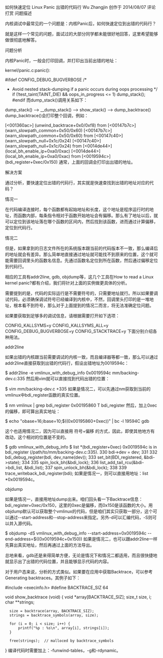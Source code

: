 如何快速定位 Linux Panic 出错的代码行
Wu Zhangjin 创作于 2014/08/07  评论  打赏
问题描述

内核调试中最常见的一个问题是：内核Panic后，如何快速定位到出错的代码行？

就是这样一个常见的问题，面试过的大部分同学都未能很好地回答，这里希望能够做很彻底地解答。

问题分析

内核Panic时，一般会打印回调，并打印出当前出错的地址：

kernel/panic.c:panic():

#ifdef CONFIG_DEBUG_BUGVERBOSE
  /*
   * Avoid nested stack-dumping if a panic occurs during oops processing
   */
  if (!test_taint(TAINT_DIE) && oops_in_progress <= 1)
      dump_stack();
#endif
而dump_stack()调用关系如下：

dump_stack() --> __dump_stack() --> show_stack() --> dump_backtrace()
dump_backtrace()会打印整个回调，例如：

[<001360ac>] (unwind_backtrace+0x0/0xf8) from [<00147b7c>] (warn_slowpath_common+0x50/0x60)
[<00147b7c>] (warn_slowpath_common+0x50/0x60) from [<00147c40>] (warn_slowpath_null+0x1c/0x24)
[<00147c40>] (warn_slowpath_null+0x1c/0x24) from [<0014de44>] (local_bh_enable_ip+0xa0/0xac)
[<0014de44>] (local_bh_enable_ip+0xa0/0xac) from [<0019594c>] (bdi_register+0xec/0x150)
通常，上面的回调会打印出出错的地址。

解决方案

通过分析，要快速定位出错的代码行，其实就是快速查找到出错的地址对应的代码？

情况一

在代码编译连接时，每个函数都有起始地址和长度，这个地址是程序运行时的地址，而函数内部，每条指令相对于函数开始地址会有偏移。那么有了地址以后，就可以定位到该地址落在哪个函数的区间内，然后找到该函数，进而通过计算偏移，定位到代码行。

情况二

但是，如果拿到的日志文件所在的系统版本跟当前的代码版本不一致，那么编译后的地址就会有差异。那么简单地直接通过地址就可能找不到原来的位置，这个就可能需要回调里头的函数名信息。先通过函数名定位到所在函数，然后通过偏移定位到代码行。

相应的工具有addr2line, gdb, objdump等，这几个工具在How to read a Linux kernel panic?都有介绍，我们将针对上面的实例做更具体的分析。

需要提到的是，代码的实际运行是不需要符号的，只需要地址就行。所以如果要调试代码，必须确保调试符号已经编译到内核中，不然，回调里头打印的是一堆地址，根本看不到符号，那么对于上面提到的情况二而言，将无法准确定位问题。

如果要获取到足够多的调试信息，请根据需要打开如下选项：

CONFIG_KALLSYMS=y
CONFIG_KALLSYMS_ALL=y
CONFIG_DEBUG_BUGVERBOSE=y
CONFIG_STACKTRACE=y
下面分别介绍各种用法。

addr2line

如果出错的内核跟当前需要调试的内核一致，而且编译器等都一致，那么可以通过addr2line直接获取到出错的代码行，假设出错地址为0019594c：

$ addr2line -e vmlinux_with_debug_info 0x0019594c
mm/backing-dev.c:335
然后用vim就可以直接找到代码出错的位置：

$ vim mm/backing-dev.c +335
如果是情况二，可以先通过nm获取到当前的vmlinux中bdi_register函数的真实位置。

$ nm vmlinux | grep bdi_register
0x00195860 T bdi_register
然后，加上0xec的偏移，即可算出真实地址：

$ echo "obase=16;ibase=10;$((0x00195860+0xec))" | bc -l
19594C
gdb

这个也适用情况二，因为可以直接用 符号+偏移 的方式，因此，即使其他地方有改动，这个相对的位置是不变的。

$ gdb vmlinux_with_debug_info
$ list *(bdi_register+0xec)
0x0019594c is in bdi_register (/path/to/mm/backing-dev.c:335).
330     bdi->dev = dev;
331
332     bdi_debug_register(bdi, dev_name(dev));
333     set_bit(BDI_registered, &#038;bdi->state);
334
335     spin_lock_bh(&#038;bdi_lock);
336     list_add_tail_rcu(&#038;bdi->bdi_list, &#038;bdi_list);
337     spin_unlock_bh(&#038;bdi_lock);
338
339     trace_writeback_bdi_register(bdi);
如果是情况一，则可以直接用地址：list *0x0019594c。

objdump

如果是情况一，直接用地址dump出来。咱们回头看一下Backtrace信息：bdi_register+0xec/0x150，这里的0xec是偏移，而0x150是该函数的大小。用objdump默认可以获取整个vmlinux的代码，但是咱们其实只获取一部分，这个可以通过--start-address和--stop-address来指定。另外-d可以汇编代码，-S则可以并入源代码。

$ objdump -dS vmlinux_with_debug_info --start-address=0x0019594c --end-address=$((0x0019594c+0x150))
如果是情况二，也可以跟addr2line一样先算出真实地址，然后再通过上面的方法导出。

总地来看，gdb还是来得简单方便，无论是情况下和情况二都适用，而且很快捷地就显示出了出错的代码位置，并且能够显示代码的内容。

对于用户态来说，分析的方式类似。如果要在应用中获取Backtrace，可以参考Generating backtraces。其例子如下：

#include <execinfo.h>
#define BACKTRACE_SIZ 64

void show_backtrace (void)
{
      void    *array[BACKTRACE_SIZ];
      size_t   size, i;
      char   **strings;

      size = backtrace(array, BACKTRACE_SIZ);
      strings = backtrace_symbols(array, size);

      for (i = 0; i < size; i++) {
          printf("%p : %s\n", array[i], strings[i]);
      }

      free(strings);  // malloced by backtrace_symbols
}
编译代码时需要加上：-funwind-tables，-g和-rdynamic。